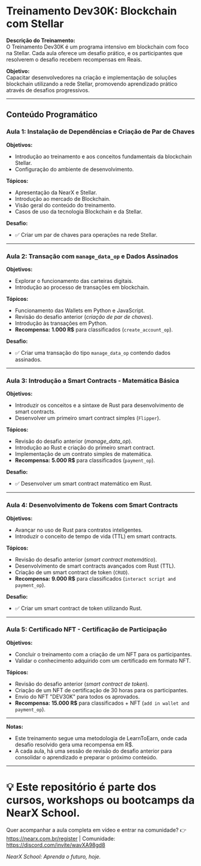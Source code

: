 # Treinamento Dev30K: Blockchain com Stellar

**Descrição do Treinamento:**  
O Treinamento Dev30K é um programa intensivo em blockchain com foco na Stellar. Cada aula oferece um desafio prático, e os participantes que resolverem o desafio recebem recompensas em Reais.

**Objetivo:**  
Capacitar desenvolvedores na criação e implementação de soluções blockchain utilizando a rede Stellar, promovendo aprendizado prático através de desafios progressivos.

---

## Conteúdo Programático

### Aula 1: Instalação de Dependências e Criação de Par de Chaves

**Objetivos:**

- Introdução ao treinamento e aos conceitos fundamentais da blockchain Stellar.
- Configuração do ambiente de desenvolvimento.

**Tópicos:**

- Apresentação da NearX e Stellar.
- Introdução ao mercado de Blockchain.
- Visão geral do conteúdo do treinamento.
- Casos de uso da tecnologia Blockchain e da Stellar.

**Desafio:**

- ✅ Criar um par de chaves para operações na rede Stellar.

---

### Aula 2: Transação com `manage_data_op` e Dados Assinados

**Objetivos:**

- Explorar o funcionamento das carteiras digitais.
- Introdução ao processo de transações em blockchain.

**Tópicos:**

- Funcionamento das Wallets em Python e JavaScript.
- Revisão do desafio anterior (_criação de par de chaves_).
- Introdução às transações em Python.
- **Recompensa:** **1.000 R$** para classificados (`create_account_op`).

**Desafio:**

- ✅ Criar uma transação do tipo `manage_data_op` contendo dados assinados.

---

### Aula 3: Introdução a Smart Contracts - Matemática Básica

**Objetivos:**

- Introduzir os conceitos e a sintaxe de Rust para desenvolvimento de smart contracts.
- Desenvolver um primeiro smart contract simples (`Flipper`).

**Tópicos:**

- Revisão do desafio anterior (_manage_data_op_).
- Introdução ao Rust e criação do primeiro smart contract.
- Implementação de um contrato simples de matemática.
- **Recompensa:** **5.000 R$** para classificados (`payment_op`).

**Desafio:**

- ✅ Desenvolver um smart contract matemático em Rust.

---

### Aula 4: Desenvolvimento de Tokens com Smart Contracts

**Objetivos:**

- Avançar no uso de Rust para contratos inteligentes.
- Introduzir o conceito de tempo de vida (TTL) em smart contracts.

**Tópicos:**

- Revisão do desafio anterior (_smart contract matemático_).
- Desenvolvimento de smart contracts avançados com Rust (TTL).
- Criação de um smart contract de token (`CRUD`).
- **Recompensa:** **9.000 R$** para classificados (`interact script and payment_op`).

**Desafio:**

- ✅ Criar um smart contract de token utilizando Rust.

---

### Aula 5: Certificado NFT - Certificação de Participação

**Objetivos:**

- Concluir o treinamento com a criação de um NFT para os participantes.
- Validar o conhecimento adquirido com um certificado em formato NFT.

**Tópicos:**

- Revisão do desafio anterior (_smart contract de token_).
- Criação de um NFT de certificação de 30 horas para os participantes.
- Envio do NFT "DEV30K" para todos os aprovados.
- **Recompensa:** **15.000 R$** para classificados + NFT (`add in wallet and payment_op`).

---

**Notas:**

- Este treinamento segue uma metodologia de LearnToEarn, onde cada desafio resolvido gera uma recompensa em R$.
- A cada aula, há uma sessão de revisão do desafio anterior para consolidar o aprendizado e preparar o próximo conteúdo.


---

# 💡 Este repositório é parte dos cursos, workshops ou bootcamps da NearX School.

Quer acompanhar a aula completa em vídeo e entrar na comunidade? 
👉 https://nearx.com.br/register | Comunidade: https://discord.com/invite/wavXA98gd8

_NearX School: Aprenda o futuro, hoje._

